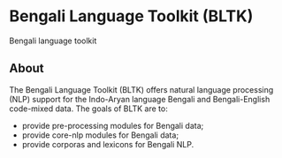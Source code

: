 # Bengali Language Toolkit (BLTK)
Bengali language toolkit

## About

The Bengali Language Toolkit (BLTK) offers natural language processing (NLP) support for the Indo-Aryan language Bengali and Bengali-English code-mixed data. The goals of BLTK are to:

*   provide pre-processing modules for Bengali data;
*   provide core-nlp modules for Bengali data;
*   provide corporas and lexicons for Bengali NLP.

